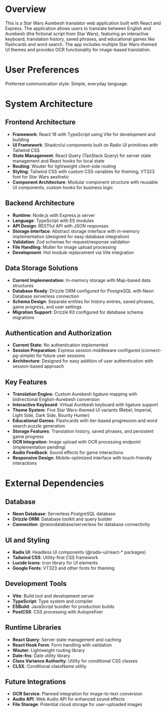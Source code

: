 # Overview

This is a Star Wars Aurebesh translator web application built with React and Express. The application allows users to translate between English and Aurebesh (the fictional script from Star Wars), featuring an interactive keyboard, translation history, saved phrases, and educational games like flashcards and word search. The app includes multiple Star Wars-themed UI themes and provides OCR functionality for image-based translation.

# User Preferences

Preferred communication style: Simple, everyday language.

# System Architecture

## Frontend Architecture
- **Framework**: React 18 with TypeScript using Vite for development and building
- **UI Framework**: Shadcn/ui components built on Radix UI primitives with Tailwind CSS
- **State Management**: React Query (TanStack Query) for server state management and React hooks for local state
- **Routing**: Wouter for lightweight client-side routing
- **Styling**: Tailwind CSS with custom CSS variables for theming, VT323 font for Star Wars aesthetic
- **Component Architecture**: Modular component structure with reusable UI components, custom hooks for business logic

## Backend Architecture
- **Runtime**: Node.js with Express.js server
- **Language**: TypeScript with ES modules
- **API Design**: RESTful API with JSON responses
- **Storage Interface**: Abstract storage interface with in-memory implementation (designed for easy database integration)
- **Validation**: Zod schemas for request/response validation
- **File Handling**: Multer for image upload processing
- **Development**: Hot module replacement via Vite integration

## Data Storage Solutions
- **Current Implementation**: In-memory storage with Map-based data structures
- **Database Ready**: Drizzle ORM configured for PostgreSQL with Neon Database serverless connection
- **Schema Design**: Separate entities for history entries, saved phrases, game progress, and user settings
- **Migration Support**: Drizzle Kit configured for database schema migrations

## Authentication and Authorization
- **Current State**: No authentication implemented
- **Session Preparation**: Express session middleware configured (connect-pg-simple) for future user sessions
- **Architecture**: Designed for easy addition of user authentication with session-based approach

## Key Features
- **Translation Engine**: Custom Aurebesh ligature mapping with bidirectional English-Aurebesh conversion
- **Interactive Keyboard**: Virtual Aurebesh keyboard with ligature support
- **Theme System**: Five Star Wars-themed UI variants (Rebel, Imperial, Light Side, Dark Side, Bounty Hunter)
- **Educational Games**: Flashcards with tier-based progression and word search puzzle generation
- **Storage Features**: Translation history, saved phrases, and persistent game progress
- **OCR Integration**: Image upload with OCR processing endpoint (implementation pending)
- **Audio Feedback**: Sound effects for game interactions
- **Responsive Design**: Mobile-optimized interface with touch-friendly interactions

# External Dependencies

## Database
- **Neon Database**: Serverless PostgreSQL database
- **Drizzle ORM**: Database toolkit and query builder
- **Connection**: @neondatabase/serverless for database connectivity

## UI and Styling
- **Radix UI**: Headless UI components (@radix-ui/react-* packages)
- **Tailwind CSS**: Utility-first CSS framework
- **Lucide Icons**: Icon library for UI elements
- **Google Fonts**: VT323 and other fonts for theming

## Development Tools
- **Vite**: Build tool and development server
- **TypeScript**: Type system and compiler
- **ESBuild**: JavaScript bundler for production builds
- **PostCSS**: CSS processing with Autoprefixer

## Runtime Libraries
- **React Query**: Server state management and caching
- **React Hook Form**: Form handling with validation
- **Wouter**: Lightweight routing library
- **Date-fns**: Date utility library
- **Class Variance Authority**: Utility for conditional CSS classes
- **CLSX**: Conditional className utility

## Future Integrations
- **OCR Service**: Planned integration for image-to-text conversion
- **Audio API**: Web Audio API for enhanced sound effects
- **File Storage**: Potential cloud storage for user-uploaded images